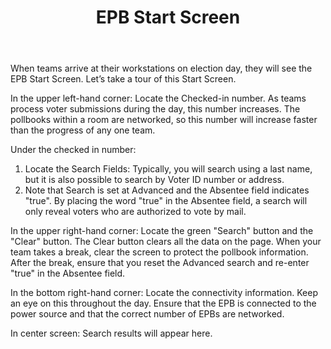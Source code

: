 ﻿---
layout: slide
title: "EPB Start Screen"
---

When teams arrive at their workstations on election day, they will see the EPB Start Screen.  Let’s take a tour of this Start Screen.

In the upper left-hand corner:  Locate the Checked-in number.  As teams process voter submissions during the day, this number increases.  The pollbooks within a room are networked, so this number will increase faster than the progress of any one team.

Under the checked in number:
1.  Locate the Search Fields:  Typically, you will search using a last name, but it is also possible to search by Voter ID number or address.
2.  Note that Search is set at Advanced and the Absentee field indicates "true".  By placing the word "true" in the Absentee field, a search will only reveal voters who are authorized to vote by mail.

In the upper right-hand corner:  Locate the green "Search" button and the "Clear" button.  The Clear button clears all the data on the page.  When your team takes a break, clear the screen to protect the pollbook information.  After the break, ensure that you reset the Advanced search and re-enter "true" in the Absentee field.

In the bottom right-hand corner:  Locate the connectivity information.  Keep an eye on this throughout the day.  Ensure that the EPB is connected to the power source and that the correct number of EPBs are networked. 

In center screen:  Search results will appear here.
